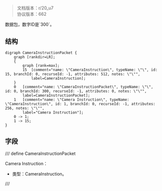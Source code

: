 # <!-- md:samp CameraInstructionPacket -->

> 文档版本：r/20_u7<br/>协议版本：662

<!-- md:samp CameraInstructionPacket -->数据包，数字ID是`300`。

## 结构

```viz
digraph CameraInstructionPacket {
	graph [rankdir=LR];
	{
		graph [rank=max];
		15	[comment="name: \"CameraInstruction\", typeName: \"\", id: 15, branchId: 0, recurseId: -1, attributes: 512, notes: \"\"",
			label=CameraInstruction];
	}
	0	[comment="name: \"CameraInstructionPacket\", typeName: \"\", id: 0, branchId: 300, recurseId: -1, attributes: 0, notes: \"\"",
		label=CameraInstructionPacket];
	1	[comment="name: \"Camera Instruction\", typeName: \"CameraInstruction\", id: 1, branchId: 0, recurseId: -1, attributes: 256, notes: \"\"",
		label="Camera Instruction"];
	0 -> 1;
	1 -> 15;
}

```

## 字段

/// define
CameraInstructionPacket

Camera Instruction：[<!-- md:samp CameraInstruction -->](refs/protocols/types/CameraInstruction.md)

- 类型：CameraInstruction。


///
